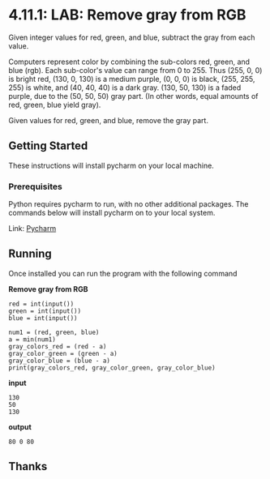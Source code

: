 # 4.11.1: LAB: Remove gray from RGB

Given integer values for red, green, and blue, subtract the gray from each value.

Computers represent color by combining the sub-colors red, green, and blue (rgb). Each sub-color's value can range from 0 to 255. Thus (255, 0, 0) is bright red, (130, 0, 130) is a medium purple, (0, 0, 0) is black, (255, 255, 255) is white, and (40, 40, 40) is a dark gray. (130, 50, 130) is a faded purple, due to the (50, 50, 50) gray part. (In other words, equal amounts of red, green, blue yield gray).

Given values for red, green, and blue, remove the gray part.

## Getting Started

These instructions will install pycharm on your local machine.
### Prerequisites

Python requires pycharm to run, with no other additional packages. The commands below will install pycharm on to your local system. 


Link: [Pycharm](https://www.jetbrains.com/pycharm/download/#section=windows)


## Running
Once installed you can run the program with the following command

**Remove gray from RGB**
```
red = int(input())
green = int(input())
blue = int(input())

num1 = (red, green, blue)
a = min(num1) 
gray_colors_red = (red - a) 
gray_color_green = (green - a)
gray_color_blue = (blue - a)
print(gray_colors_red, gray_color_green, gray_color_blue)
```

**input**
```
130
50
130
```

**output**
```
80 0 80
```
## Thanks
